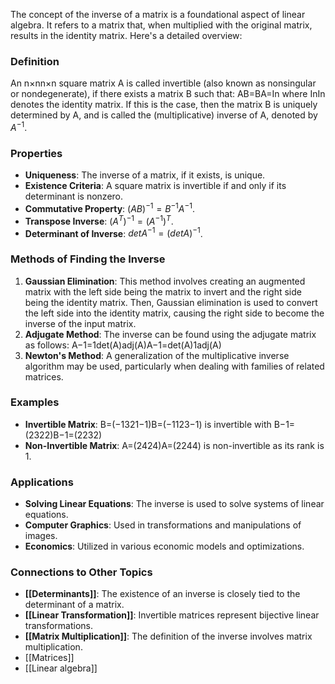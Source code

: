 The concept of the inverse of a matrix is a foundational aspect of linear algebra. It refers to a matrix that, when multiplied with the original matrix, results in the identity matrix. Here's a detailed overview:

### Definition

An n×nn×n square matrix A is called invertible (also known as nonsingular or nondegenerate), if there exists a matrix B such that: AB=BA=In where InIn​ denotes the identity matrix. If this is the case, then the matrix B is uniquely determined by A, and is called the (multiplicative) inverse of A, denoted by $A^{−1}$.

### Properties

- **Uniqueness**: The inverse of a matrix, if it exists, is unique.
- **Existence Criteria**: A square matrix is invertible if and only if its determinant is nonzero.
- **Commutative Property**: $(AB)^{−1}=B^{−1}A^{−1}$.
- **Transpose Inverse**: $(A^T)^{−1}=(A^{−1})^{T}$.
- **Determinant of Inverse**: $det⁡A^{−1}=(det⁡A)^{−1}$.

### Methods of Finding the Inverse

1. **Gaussian Elimination**: This method involves creating an augmented matrix with the left side being the matrix to invert and the right side being the identity matrix. Then, Gaussian elimination is used to convert the left side into the identity matrix, causing the right side to become the inverse of the input matrix.
2. **Adjugate Method**: The inverse can be found using the adjugate matrix as follows: A−1=1det⁡(A)adj⁡(A)A−1=det(A)1​adj(A)
3. **Newton's Method**: A generalization of the multiplicative inverse algorithm may be used, particularly when dealing with families of related matrices.

### Examples

- **Invertible Matrix**: B=(−1321−1)B=(−11​23​−1​) is invertible with B−1=(2322)B−1=(22​32​)
- **Non-Invertible Matrix**: A=(2424)A=(22​44​) is non-invertible as its rank is 1.

### Applications

- **Solving Linear Equations**: The inverse is used to solve systems of linear equations.
- **Computer Graphics**: Used in transformations and manipulations of images.
- **Economics**: Utilized in various economic models and optimizations.

### Connections to Other Topics

- **[[Determinants]]**: The existence of an inverse is closely tied to the determinant of a matrix.
- **[[Linear Transformation]]**: Invertible matrices represent bijective linear transformations.
- **[[Matrix Multiplication]]**: The definition of the inverse involves matrix multiplication.
- [[Matrices]]
- [[Linear algebra]]